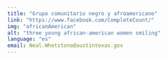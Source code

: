 ```yaml
---
title: "Grupo comunitario negro y afroamericano"
link: "https://www.facebook.com/CompleteCount/"
img: "africanAmerican"
alt: "three young african-american women smiling"
language: "es"
email: Neal.Whetstone@austintexas.gov
---
```

